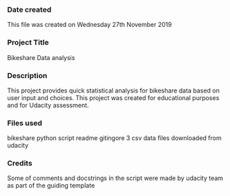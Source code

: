 ### Date created
This file was created on Wednesday 27th November 2019

### Project Title
Bikeshare Data analysis

### Description
This project provides quick statistical analysis for bikeshare data based on user input and choices. This project was created for educational purposes and for Udacity assessment.

### Files used
bikeshare python script
readme
gitingore
3 csv data files downloaded from udacity

### Credits
Some of comments and docstrings in the script were made by udacity team as part of the guiding template